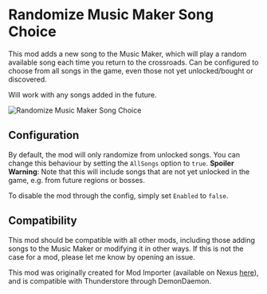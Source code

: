 # Randomize Music Maker Song Choice

This mod adds a new song to the Music Maker, which will play a random available song each time you return to the crossroads.
Can be configured to choose from all songs in the game, even those not yet unlocked/bought or discovered.

Will work with any songs added in the future.

![Randomize Music Maker Song Choice](https://github.com/NikkelM/Hades-II-MusicMakerRandomizer/blob/main/images/MusicMakerRandomize_UnlockedNotPlaying.jpg)

## Configuration

By default, the mod will only randomize from unlocked songs. You can change this behaviour by setting the `AllSongs` option to `true`.
**Spoiler Warning**: Note that this will include songs that are not yet unlocked in the game, e.g. from future regions or bosses.

To disable the mod through the config, simply set `Enabled` to `false`.

## Compatibility

This mod should be compatible with all other mods, including those adding songs to the Music Maker or modifying it in other ways.
If this is not the case for a mod, please let me know by opening an issue.

This mod was originally created for Mod Importer (available on Nexus [here](https://www.nexusmods.com/hades2/mods/60)), and is compatible with Thunderstore through DemonDaemon.
